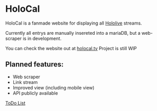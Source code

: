 # HoloCal
HoloCal is a fanmade website for displaying all [Hololive](https://hololive.tv) streams.

Currently all entrys are manually insereted into a mariaDB, but a web-scraper is in development.

You can check the website out at [holocal.tv](https://holocal.tv)
Project is still WIP

## Planned features:
* Web scraper
* Link stream
* Improved view (including mobile view)
* API publicly available

[ToDo List](https://github.com/31ank/HoloCal/projects/1)
